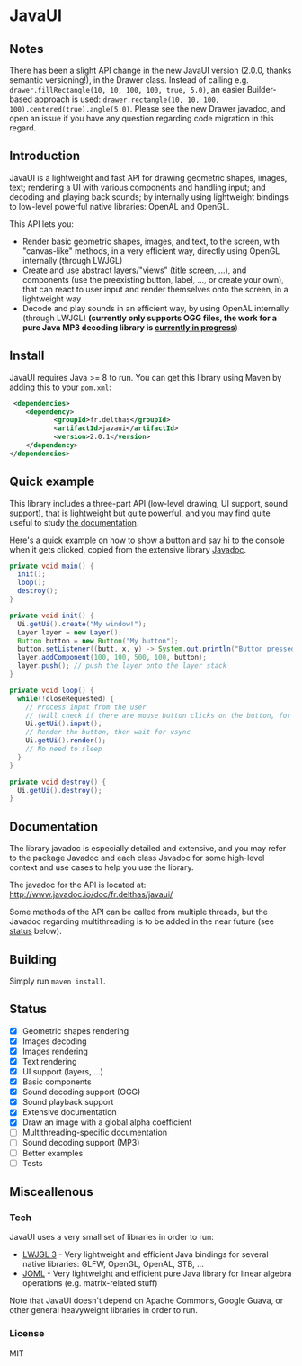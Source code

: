# JavaUI

## Notes
There has been a slight API change in the new JavaUI version (2.0.0, thanks semantic versioning!), in the Drawer class. Instead of calling e.g. ```drawer.fillRectangle(10, 10, 100, 100, true, 5.0)```, an easier Builder-based approach is used: ```drawer.rectangle(10, 10, 100, 100).centered(true).angle(5.0)```. Please see the new Drawer javadoc, and open an issue if you have any question regarding code migration in this regard.

## Introduction

JavaUI is a lightweight and fast API for drawing geometric shapes, images, text; rendering a UI with various components and handling input; and decoding and playing back sounds; by internally using lightweight bindings to low-level powerful native libraries: OpenAL and OpenGL.

This API lets you:
- Render basic geometric shapes, images, and text, to the screen, with "canvas-like" methods, in a very efficient way, directly using OpenGL internally (through LWJGL)
- Create and use abstract layers/"views" (title screen, ...), and components (use the preexisting button, label, ..., or create your own), that can react to user input and render themselves onto the screen, in a lightweight way 
- Decode and play sounds in an efficient way, by using OpenAL internally (through LWJGL) **(currently only supports OGG files, the work for a pure Java MP3 decoding library is [currently in progress](https://github.com/Delthas/JavaMP3)**)

## Install

JavaUI requires Java >= 8 to run. You can get this library using Maven by adding this to your ```pom.xml```:

```xml
 <dependencies>
    <dependency>       
           <groupId>fr.delthas</groupId>
           <artifactId>javaui</artifactId>
           <version>2.0.1</version>
    </dependency>
</dependencies>
```


## Quick example

This library includes a three-part API (low-level drawing, UI support, sound support), that is lightweight but quite powerful, and you may find quite useful to study [the documentation](#documentation).

Here's a quick example on how to show a button and say hi to the console when it gets clicked, copied from the extensive library [Javadoc](http://www.javadoc.io/doc/fr.delthas/javaui/).

```java
private void main() {
  init();
  loop();
  destroy();
}

private void init() {
  Ui.getUi().create("My window!");
  Layer layer = new Layer();
  Button button = new Button("My button");
  button.setListener((butt, x, y) -> System.out.println("Button pressed! Hi!"));
  layer.addComponent(100, 100, 500, 100, button);
  layer.push(); // push the layer onto the layer stack
}

private void loop() {
  while(!closeRequested) {
    // Process input from the user 
    // (will check if there are mouse button clicks on the button, for exemple)
    Ui.getUi().input();
    // Render the button, then wait for vsync
    Ui.getUi().render();
    // No need to sleep
  }
}

private void destroy() {
  Ui.getUi().destroy();
}
```

## Documentation

The library javadoc is especially detailed and extensive, and you may refer to the package Javadoc and each class Javadoc for some high-level context and use cases to help you use the library.

The javadoc for the API is located at: http://www.javadoc.io/doc/fr.delthas/javaui/

Some methods of the API can be called from multiple threads, but the Javadoc regarding multithreading is to be added in the near future (see [status](#status) below).

## Building

Simply run ```maven install```.


## Status

- [X] Geometric shapes rendering
- [X] Images decoding
- [X] Images rendering
- [X] Text rendering
- [X] UI support (layers, ...)
- [X] Basic components
- [X] Sound decoding support (OGG)
- [X] Sound playback support
- [X] Extensive documentation
- [X] Draw an image with a global alpha coefficient
- [ ] Multithreading-specific documentation
- [ ] Sound decoding support (MP3)
- [ ] Better examples
- [ ] Tests

## Misceallenous

### Tech

JavaUI uses a very small set of libraries in order to run:
- [LWJGL 3](https://lwjgl.org) - Very lightweight and efficient Java bindings for several native libraries: GLFW, OpenGL, OpenAL, STB, ...
- [JOML](https://github.com/JOML-CI/JOML) - Very lightweight and efficient pure Java library for linear algebra operations (e.g. matrix-related stuff)

Note that JavaUI doesn't depend on Apache Commons, Google Guava, or other general heavyweight libraries in order to run.

### License

MIT
